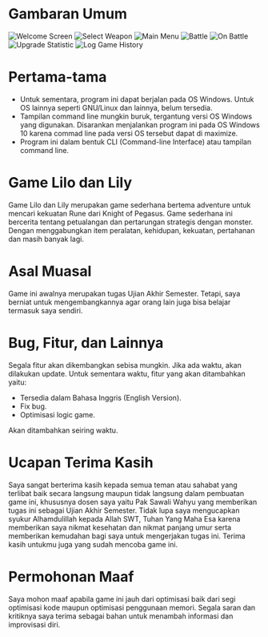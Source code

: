 # Gambaran Umum

![Welcome Screen](https://github.com/NVG-64/GameUAS/blob/master/preview/1.PNG?raw=true)
![Select Weapon](https://github.com/NVG-64/GameUAS/blob/master/preview/4.PNG?raw=true)
![Main Menu](https://github.com/NVG-64/GameUAS/blob/master/preview/5.PNG?raw=true)
![Battle](https://github.com/NVG-64/GameUAS/blob/master/preview/7.PNG?raw=true)
![On Battle](https://github.com/NVG-64/GameUAS/blob/master/preview/8.PNG?raw=true)
![Upgrade Statistic](https://github.com/NVG-64/GameUAS/blob/master/preview/9.PNG?raw=true)
![Log Game History](https://github.com/NVG-64/GameUAS/blob/master/preview/10.PNG?raw=true)

# Pertama-tama

- Untuk sementara, program ini dapat berjalan pada OS Windows. Untuk OS lainnya seperti GNU/Linux dan lainnya, belum tersedia.
- Tampilan command line mungkin buruk, tergantung versi OS Windows yang digunakan. Disarankan menjalankan program ini pada OS Windows 10 karena commad line pada versi OS tersebut dapat di maximize.
- Program ini dalam bentuk CLI (Command-line Interface) atau tampilan command line.

# Game Lilo dan Lily

Game Lilo dan Lily merupakan game sederhana bertema adventure untuk mencari kekuatan Rune dari Knight of Pegasus. Game sederhana ini bercerita tentang petualangan dan pertarungan strategis dengan monster. Dengan menggabungkan item peralatan, kehidupan, kekuatan, pertahanan dan masih banyak lagi.

# Asal Muasal

Game ini awalnya merupakan tugas Ujian Akhir Semester. Tetapi, saya berniat untuk mengembangkannya agar orang lain juga bisa belajar termasuk saya sendiri.

# Bug, Fitur, dan Lainnya

Segala fitur akan dikembangkan sebisa mungkin. Jika ada waktu, akan dilakukan update. Untuk sementara waktu, fitur yang akan ditambahkan yaitu:
- Tersedia dalam Bahasa Inggris (English Version).
- Fix bug.
- Optimisasi logic game.

Akan ditambahkan seiring waktu.

# Ucapan Terima Kasih

Saya sangat berterima kasih kepada semua teman atau sahabat yang terlibat baik secara langsung maupun tidak langsung dalam pembuatan game ini, khususnya dosen saya yaitu Pak Sawali Wahyu yang memberikan tugas ini sebagai Ujian Akhir Semester. Tidak lupa saya mengucapkan syukur Alhamdulillah kepada Allah SWT, Tuhan Yang Maha Esa karena memberikan saya nikmat kesehatan dan nikmat panjang umur serta memberikan kemudahan bagi saya untuk mengerjakan tugas ini. Terima kasih untukmu juga yang sudah mencoba game ini.

# Permohonan Maaf

Saya mohon maaf apabila game ini jauh dari optimisasi baik dari segi optimisasi kode maupun optimisasi penggunaan memori. Segala saran dan kritiknya saya terima sebagai bahan untuk menambah informasi dan improvisasi diri.